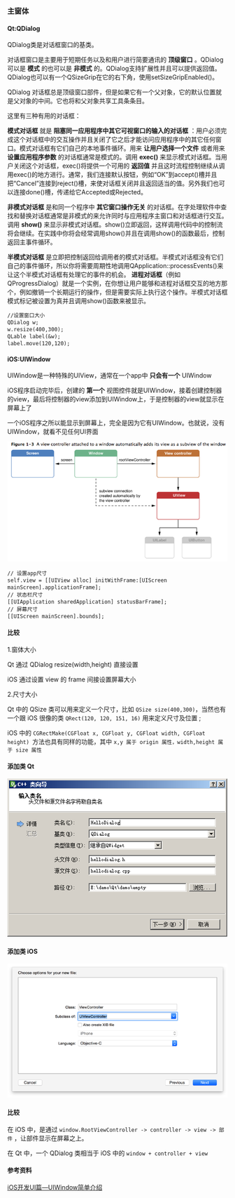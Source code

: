 ### 主窗体

<h4 id="QDialog">Qt:QDialog</h4>

QDialog类是对话框窗口的基类。

对话框窗口是主要用于短期任务以及和用户进行简要通讯的 **顶级窗口** 。QDialog可以是 **模式** 的也可以是 **非模式** 的。QDialog支持扩展性并且可以提供返回值。QDialog也可以有一个QSizeGrip在它的右下角，使用setSizeGripEnabled()。

QDialog 对话框总是顶级窗口部件，但是如果它有一个父对象，它的默认位置就是父对象的中间。它也将和父对象共享工具条条目。

这里有三种有用的对话框：

**模式对话框** 就是 **阻塞同一应用程序中其它可视窗口的输入的对话框** ：用户必须完成这个对话框中的交互操作并且关闭了它之后才能访问应用程序中的其它任何窗口。模式对话框有它们自己的本地事件循环。用来 **让用户选择一个文件** 或者用来 **设置应用程序参数** 的对话框通常是模式的。调用 **exec()** 来显示模式对话框。当用户关闭这个对话框，exec()将提供一个可用的 **返回值** 并且这时流程控制继续从调用exec()的地方进行。通常，我们连接默认按钮，例如“OK”到accept()槽并且把“Cancel”连接到reject()槽，来使对话框关闭并且返回适当的值。另外我们也可以连接done()槽，传递给它Accepted或Rejected。

**非模式对话框** 是和同一个程序中 **其它窗口操作无关** 的对话框。在字处理软件中查找和替换对话框通常是非模式的来允许同时与应用程序主窗口和对话框进行交互。调用 **show()** 来显示非模式对话框。show()立即返回，这样调用代码中的控制流将会继续。在实践中你将会经常调用show()并且在调用show()的函数最后，控制返回主事件循环。

**半模式对话框** 是立即把控制返回给调用者的模式对话框。半模式对话框没有它们自己的事件循环，所以你将需要周期性地调用QApplication::processEvents()来让这个半模式对话框有处理它的事件的机会。 **进程对话框**（例如QProgressDialog）就是一个实例，在你想让用户能够和进程对话框交互的地方那个，例如撤销一个长期运行的操作，但是需要实际上执行这个操作。半模式对话框模式标记被设置为真并且调用show()函数来被显示。

```
//设置窗口大小
QDialog w;
w.resize(400,300);
QLable label(&w);
label.move(120,120);
```

<h4 id="UIWindow">iOS:UIWindow</h4>

UIWindow是一种特殊的UIView，通常在一个app中 **只会有一个** UIWindow

iOS程序启动完毕后，创建的 **第一个** 视图控件就是UIWindow，接着创建控制器的view，最后将控制器的view添加到UIWindow上，于是控制器的view就显示在屏幕上了

一个iOS程序之所以能显示到屏幕上，完全是因为它有UIWindow。也就说，没有UIWindow，就看不见任何UI界面

<img src='../images/04.png' />


```
// 设置app尺寸
self.view = [[UIView alloc] initWithFrame:[UIScreen mainScreen].applicationFrame];
// 状态栏尺寸
[[UIApplication sharedApplication] statusBarFrame];
// 屏幕尺寸
[[UIScreen mainScreen].bounds];
```

#### 比较
1.窗体大小

Qt 通过 QDialog resize(width,height) 直接设置

iOS 通过设置 view 的 frame 间接设置屏幕大小

2.尺寸大小

Qt 中的 QSize 类可以用来定义一个尺寸，比如 `QSize size(400,300)`，当然也有一个跟 iOS 很像的类 `QRect(120, 120, 151, 16)` 用来定义尺寸及位置 ;

iOS 中的 `CGRectMake(CGFloat x, CGFloat y, CGFloat width, CGFloat height) `方法也具有同样的功能，其中 `x,y 属于 origin 属性，width,height 属于 size 属性`


#### 添加类 Qt
<img src='../images/09.png' />

#### 添加类 iOS
<img src='../images/10.png' />

#### 比较

在 iOS 中，是通过 `window.RootViewController -> controller -> view -> 部件` ，让部件显示在屏幕之上。

在 Qt 中，一个 QDialog 类相当于 iOS 中的 `window + controller + view`


#### 参考资料

[iOS开发UI篇—UIWindow简单介绍](http://www.cnblogs.com/wendingding/p/3770052.html)
